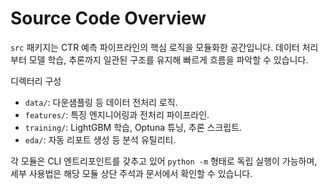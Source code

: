 # Source Code Overview
`src` 패키지는 CTR 예측 파이프라인의 핵심 로직을 모듈화한 공간입니다. 데이터 처리부터 모델 학습, 추론까지 일관된 구조를 유지해 빠르게 흐름을 파악할 수 있습니다.

디렉터리 구성
- `data/`: 다운샘플링 등 데이터 전처리 로직.
- `features/`: 특징 엔지니어링과 전처리 파이프라인.
- `training/`: LightGBM 학습, Optuna 튜닝, 추론 스크립트.
- `eda/`: 자동 리포트 생성 등 분석 유틸리티.

각 모듈은 CLI 엔트리포인트를 갖추고 있어 `python -m` 형태로 독립 실행이 가능하며, 세부 사용법은 해당 모듈 상단 주석과 문서에서 확인할 수 있습니다.
